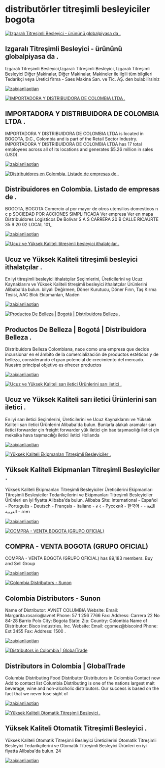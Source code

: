# distributörler titreşimli besleyiciler bogota
<a href="https://mnn.zoosnet.net/LR/Chatpre.aspx?id=MNN94995150&p=https://topgrinding.com/" target="_blank">![Izgaralı Titreşimli Besleyici - ürününü globalpiyasa da .](https://github.com/technlg/images/blob/main/66.jpg)</a>
## Izgaralı Titreşimli Besleyici - ürününü globalpiyasa da .
Izgaralı Titreşimli Besleyici,Izgaralı Titreşimli Besleyici, Izgaralı Titreşimli Besleyici Diğer Makinalar, Diğer Makinalar, Makineler ile ilgili tüm bilgileri Tedarikçi veya Üretici firma - Saes Makina San. ve Tic. AŞ. den bulabilirsiniz
<a href="https://mnn.zoosnet.net/LR/Chatpre.aspx?id=MNN94995150&p=https://topgrinding.com/" target="_blank"><img src="https://github.com/technlg/images/raw/main/chat11.jpg" alt="zaixianliaotian"/></a><a href="//whatsapp.shibangsoft.com/WhatsApp.php" ><img src="https://github.com/technlg/images/raw/main/chat11.png" alt=""></a>
<a href="https://mnn.zoosnet.net/LR/Chatpre.aspx?id=MNN94995150&p=https://topgrinding.com/" target="_blank">![IMPORTADORA Y DISTRIBUIDORA DE COLOMBIA LTDA .](https://github.com/technlg/images/blob/main/54.jpg)</a>
## IMPORTADORA Y DISTRIBUIDORA DE COLOMBIA LTDA .
IMPORTADORA Y DISTRIBUIDORA DE COLOMBIA LTDA is located in BOGOTA, D.C., Colombia and is part of the Retail Sector Industry. IMPORTADORA Y DISTRIBUIDORA DE COLOMBIA LTDA has 17 total employees across all of its locations and generates $5.26 million in sales (USD).
<a href="https://mnn.zoosnet.net/LR/Chatpre.aspx?id=MNN94995150&p=https://topgrinding.com/" target="_blank"><img src="https://github.com/technlg/images/raw/main/chat11.jpg" alt="zaixianliaotian"/></a><a href="//whatsapp.shibangsoft.com/WhatsApp.php" ><img src="https://github.com/technlg/images/raw/main/chat11.png" alt=""></a>
<a href="https://mnn.zoosnet.net/LR/Chatpre.aspx?id=MNN94995150&p=https://topgrinding.com/" target="_blank">![Distribuidores en Colombia. Listado de empresas de .](https://github.com/technlg/images/blob/main/56.jpg)</a>
## Distribuidores en Colombia. Listado de empresas de .
BOGOTA, BOGOTA Comercio al por mayor de otros utensilios domesticos n c p SOCIEDAD POR ACCIONES SIMPLIFICADA Ver empresa Ver en mapa Distribuidores Logisticos De Bolivar S A S CARRERA 20 B CALLE RICAURTE 35 9 20 02 LOCAL 101,, 
<a href="https://mnn.zoosnet.net/LR/Chatpre.aspx?id=MNN94995150&p=https://topgrinding.com/" target="_blank"><img src="https://github.com/technlg/images/raw/main/chat11.jpg" alt="zaixianliaotian"/></a><a href="//whatsapp.shibangsoft.com/WhatsApp.php" ><img src="https://github.com/technlg/images/raw/main/chat11.png" alt=""></a>
<a href="https://mnn.zoosnet.net/LR/Chatpre.aspx?id=MNN94995150&p=https://topgrinding.com/" target="_blank">![Ucuz ve Yüksek Kaliteli titreşimli besleyici ithalatçılar .](https://github.com/technlg/images/blob/main/44.jpg)</a>
## Ucuz ve Yüksek Kaliteli titreşimli besleyici ithalatçılar .
En iyi titreşimli besleyici ithalatçılar Seçimlerini, Üreticilerini ve Ucuz Kaynaklarını ve Yüksek Kaliteli titreşimli besleyici ithalatçılar Ürünlerini Alibaba'da bulun. bilyalı Değirmen, Döner Kurutucu, Döner Fırın, Taş Kırma Tesisi, AAC Blok Ekipmanları, Maden
<a href="https://mnn.zoosnet.net/LR/Chatpre.aspx?id=MNN94995150&p=https://topgrinding.com/" target="_blank"><img src="https://github.com/technlg/images/raw/main/chat11.jpg" alt="zaixianliaotian"/></a><a href="//whatsapp.shibangsoft.com/WhatsApp.php" ><img src="https://github.com/technlg/images/raw/main/chat11.png" alt=""></a>
<a href="https://mnn.zoosnet.net/LR/Chatpre.aspx?id=MNN94995150&p=https://topgrinding.com/" target="_blank">![Productos De Belleza | Bogotá | Distribuidora Belleza .](https://github.com/technlg/images/blob/main/9.jpg)</a>
## Productos De Belleza | Bogotá | Distribuidora Belleza .
Distribuidora Belleza Colombiana, nace como una empresa que decide incursionar en el ámbito de la comercialización de productos estéticos y de belleza, considerando el gran potencial de crecimiento del mercado. Nuestro principal objetivo es ofrecer productos 
<a href="https://mnn.zoosnet.net/LR/Chatpre.aspx?id=MNN94995150&p=https://topgrinding.com/" target="_blank"><img src="https://github.com/technlg/images/raw/main/chat11.jpg" alt="zaixianliaotian"/></a><a href="//whatsapp.shibangsoft.com/WhatsApp.php" ><img src="https://github.com/technlg/images/raw/main/chat11.png" alt=""></a>
<a href="https://mnn.zoosnet.net/LR/Chatpre.aspx?id=MNN94995150&p=https://topgrinding.com/" target="_blank">![Ucuz ve Yüksek Kaliteli sarı iletici Ürünlerini sarı iletici .](https://github.com/technlg/images/blob/main/21.jpg)</a>
## Ucuz ve Yüksek Kaliteli sarı iletici Ürünlerini sarı iletici .
En iyi sarı iletici Seçimlerini, Üreticilerini ve Ucuz Kaynaklarını ve Yüksek Kaliteli sarı iletici Ürünlerini Alibaba'da bulun. Bunlarla alakalı aramalar sarı iletici forwarder çin freight forwarder yük iletici çin bae taşımacılığı iletici çin meksika hava taşımacılığı iletici iletici Hollanda
<a href="https://mnn.zoosnet.net/LR/Chatpre.aspx?id=MNN94995150&p=https://topgrinding.com/" target="_blank"><img src="https://github.com/technlg/images/raw/main/chat11.jpg" alt="zaixianliaotian"/></a><a href="//whatsapp.shibangsoft.com/WhatsApp.php" ><img src="https://github.com/technlg/images/raw/main/chat11.png" alt=""></a>
<a href="https://mnn.zoosnet.net/LR/Chatpre.aspx?id=MNN94995150&p=https://topgrinding.com/" target="_blank">![Yüksek Kaliteli Ekipmanları Titreşimli Besleyiciler .](https://github.com/technlg/images/blob/main/15.jpg)</a>
## Yüksek Kaliteli Ekipmanları Titreşimli Besleyiciler .
Yüksek Kaliteli Ekipmanları Titreşimli Besleyiciler Üreticilerini Ekipmanları Titreşimli Besleyiciler Tedarikçilerini ve Ekipmanları Titreşimli Besleyiciler Ürünleri en iyi fiyatta Alibaba'da bulun. Alibaba Site: International - Español - Português - Deutsch - Français - Italiano - ह द - Pусский - 한국어 - - اللغة العربية - ภาษา 
<a href="https://mnn.zoosnet.net/LR/Chatpre.aspx?id=MNN94995150&p=https://topgrinding.com/" target="_blank"><img src="https://github.com/technlg/images/raw/main/chat11.jpg" alt="zaixianliaotian"/></a><a href="//whatsapp.shibangsoft.com/WhatsApp.php" ><img src="https://github.com/technlg/images/raw/main/chat11.png" alt=""></a>
<a href="https://mnn.zoosnet.net/LR/Chatpre.aspx?id=MNN94995150&p=https://topgrinding.com/" target="_blank">![COMPRA - VENTA BOGOTA (GRUPO OFICIAL)](https://github.com/technlg/images/blob/main/26.jpg)</a>
## COMPRA - VENTA BOGOTA (GRUPO OFICIAL)
COMPRA - VENTA BOGOTA (GRUPO OFICIAL) has 89,183 members. Buy and Sell Group
<a href="https://mnn.zoosnet.net/LR/Chatpre.aspx?id=MNN94995150&p=https://topgrinding.com/" target="_blank"><img src="https://github.com/technlg/images/raw/main/chat11.jpg" alt="zaixianliaotian"/></a><a href="//whatsapp.shibangsoft.com/WhatsApp.php" ><img src="https://github.com/technlg/images/raw/main/chat11.png" alt=""></a>
<a href="https://mnn.zoosnet.net/LR/Chatpre.aspx?id=MNN94995150&p=https://topgrinding.com/" target="_blank">![Colombia Distributors - Sunon](https://github.com/technlg/images/blob/main/38.jpg)</a>
## Colombia Distributors - Sunon
Name of Distributor: AVNET COLUMBIA Website: Email: Margarita.rosario@avnet Phone: 57 1 256 7766 Fax: Address: Carrera 22 No 84-28 Barrio Polo City: Bogota State: Zip: Country: Colombia Name of Distributor: Bisco industries, Inc. Website: Email: cgomez@biscoind Phone: Ext 3455 Fax: Address: 1500 .
<a href="https://mnn.zoosnet.net/LR/Chatpre.aspx?id=MNN94995150&p=https://topgrinding.com/" target="_blank"><img src="https://github.com/technlg/images/raw/main/chat11.jpg" alt="zaixianliaotian"/></a><a href="//whatsapp.shibangsoft.com/WhatsApp.php" ><img src="https://github.com/technlg/images/raw/main/chat11.png" alt=""></a>
<a href="https://mnn.zoosnet.net/LR/Chatpre.aspx?id=MNN94995150&p=https://topgrinding.com/" target="_blank">![Distributors in Colombia | GlobalTrade](https://github.com/technlg/images/blob/main/59.jpg)</a>
## Distributors in Colombia | GlobalTrade
Columbia Distributing Food Distributor Distributors in Colombia Contact now Add to contact list Columbia Distributing is one of the nations largest malt beverage, wine and non-alcoholic distributors. Our success is based on the fact that we never lose sight of 
<a href="https://mnn.zoosnet.net/LR/Chatpre.aspx?id=MNN94995150&p=https://topgrinding.com/" target="_blank"><img src="https://github.com/technlg/images/raw/main/chat11.jpg" alt="zaixianliaotian"/></a><a href="//whatsapp.shibangsoft.com/WhatsApp.php" ><img src="https://github.com/technlg/images/raw/main/chat11.png" alt=""></a>
<a href="https://mnn.zoosnet.net/LR/Chatpre.aspx?id=MNN94995150&p=https://topgrinding.com/" target="_blank">![Yüksek Kaliteli Otomatik Titreşimli Besleyici .](https://github.com/technlg/images/blob/main/25.jpg)</a>
## Yüksek Kaliteli Otomatik Titreşimli Besleyici .
Yüksek Kaliteli Otomatik Titreşimli Besleyici Üreticilerini Otomatik Titreşimli Besleyici Tedarikçilerini ve Otomatik Titreşimli Besleyici Ürünleri en iyi fiyatta Alibaba'da bulun. 24
<a href="https://mnn.zoosnet.net/LR/Chatpre.aspx?id=MNN94995150&p=https://topgrinding.com/" target="_blank"><img src="https://github.com/technlg/images/raw/main/chat11.jpg" alt="zaixianliaotian"/></a><a href="//whatsapp.shibangsoft.com/WhatsApp.php" ><img src="https://github.com/technlg/images/raw/main/chat11.png" alt=""></a>
